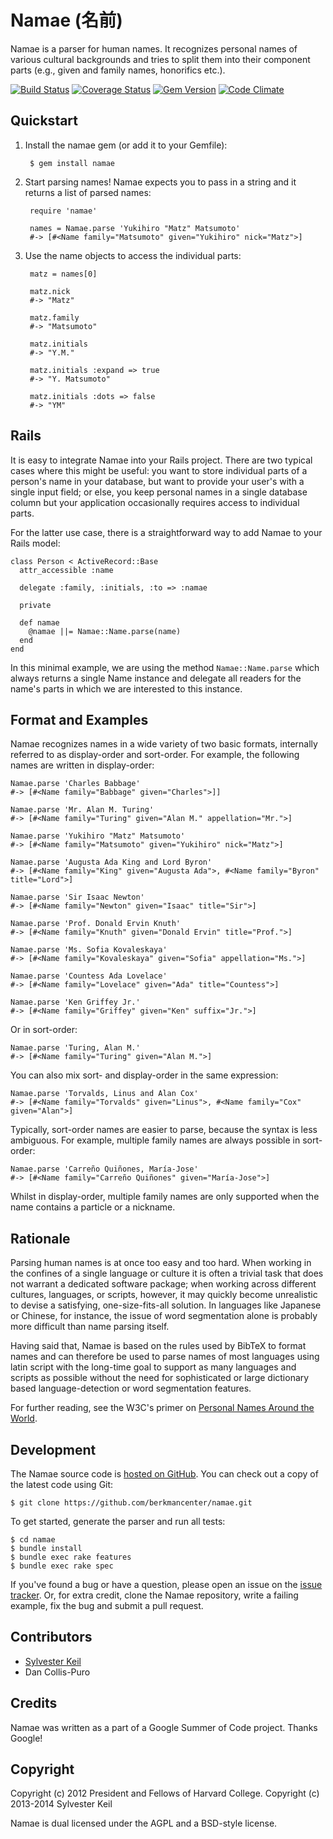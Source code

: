 Namae (名前)
==========
Namae is a parser for human names. It recognizes personal names of various
cultural backgrounds and tries to split them into their component parts
(e.g., given and family names, honorifics etc.).

[![Build Status](https://secure.travis-ci.org/inukshuk/namae.png)](http://travis-ci.org/inukshuk/namae)
[![Coverage Status](https://coveralls.io/repos/inukshuk/namae/badge.png)](https://coveralls.io/r/inukshuk/namae)
[![Gem Version](https://badge.fury.io/rb/namae.png)](http://badge.fury.io/rb/namae)
[![Code Climate](https://codeclimate.com/github/berkmancenter/namae/badges/gpa.svg)](https://codeclimate.com/github/berkmancenter/namae)

Quickstart
----------
1. Install the namae gem (or add it to your Gemfile):

        $ gem install namae

2. Start parsing names! Namae expects you to pass in a string and it returns
   a list of parsed names:

        require 'namae'

        names = Namae.parse 'Yukihiro "Matz" Matsumoto'
        #-> [#<Name family="Matsumoto" given="Yukihiro" nick="Matz">]

3. Use the name objects to access the individual parts:

        matz = names[0]

        matz.nick
        #-> "Matz"

        matz.family
        #-> "Matsumoto"

        matz.initials
        #-> "Y.M."

        matz.initials :expand => true
        #-> "Y. Matsumoto"

        matz.initials :dots => false
        #-> "YM"

Rails
-----
It is easy to integrate Namae into your Rails project. There are two typical
cases where this might be useful: you want to store individual parts of a
person's name in your database, but want to provide your user's with a single
input field; or else, you keep personal names in a single database column
but your application occasionally requires access to individual parts.

For the latter use case, there is a straightforward way to add Namae to your
Rails model:

    class Person < ActiveRecord::Base
      attr_accessible :name

      delegate :family, :initials, :to => :namae

      private

      def namae
        @namae ||= Namae::Name.parse(name)
      end
    end

In this minimal example, we are using the method `Namae::Name.parse` which
always returns a single Name instance and delegate all readers for the name's
parts in which we are interested to this instance.

Format and Examples
-------------------
Namae recognizes names in a wide variety of two basic formats, internally
referred to as display-order and sort-order. For example, the following
names are written in display-order:

    Namae.parse 'Charles Babbage'
    #-> [#<Name family="Babbage" given="Charles">]]

    Namae.parse 'Mr. Alan M. Turing'
    #-> [#<Name family="Turing" given="Alan M." appellation="Mr.">]

    Namae.parse 'Yukihiro "Matz" Matsumoto'
    #-> [#<Name family="Matsumoto" given="Yukihiro" nick="Matz">]

    Namae.parse 'Augusta Ada King and Lord Byron'
    #-> [#<Name family="King" given="Augusta Ada">, #<Name family="Byron" title="Lord">]

    Namae.parse 'Sir Isaac Newton'
    #-> [#<Name family="Newton" given="Isaac" title="Sir">]

    Namae.parse 'Prof. Donald Ervin Knuth'
    #-> [#<Name family="Knuth" given="Donald Ervin" title="Prof.">]

    Namae.parse 'Ms. Sofia Kovaleskaya'
    #-> [#<Name family="Kovaleskaya" given="Sofia" appellation="Ms.">]

    Namae.parse 'Countess Ada Lovelace'
    #-> [#<Name family="Lovelace" given="Ada" title="Countess">]

    Namae.parse 'Ken Griffey Jr.'
    #-> [#<Name family="Griffey" given="Ken" suffix="Jr.">]

Or in sort-order:

    Namae.parse 'Turing, Alan M.'
    #-> [#<Name family="Turing" given="Alan M.">]

You can also mix sort- and display-order in the same expression:

    Namae.parse 'Torvalds, Linus and Alan Cox'
    #-> [#<Name family="Torvalds" given="Linus">, #<Name family="Cox" given="Alan">]

Typically, sort-order names are easier to parse, because the syntax is less
ambiguous. For example, multiple family names are always possible in sort-order:

    Namae.parse 'Carreño Quiñones, María-Jose'
    #-> [#<Name family="Carreño Quiñones" given="María-Jose">]

Whilst in display-order, multiple family names are only supported when the
name contains a particle or a nickname.

Rationale
---------
Parsing human names is at once too easy and too hard. When working in the
confines of a single language or culture it is often a trivial task that
does not warrant a dedicated software package; when working across different
cultures, languages, or scripts, however, it may quickly become unrealistic
to devise a satisfying, one-size-fits-all solution. In languages like
Japanese or Chinese, for instance, the issue of word segmentation alone is
probably more difficult than name parsing itself.

Having said that, Namae is based on the rules used by BibTeX to format names
and can therefore be used to parse names of most languages using latin
script with the long-time goal to support as many languages and scripts as
possible without the need for sophisticated or large dictionary based
language-detection or word segmentation features.

For further reading, see the W3C's primer on
[Personal Names Around the World](http://www.w3.org/International/questions/qa-personal-names).

Development
-----------
The Namae source code is [hosted on GitHub](https://github.com/berkmancenter/namae).
You can check out a copy of the latest code using Git:

    $ git clone https://github.com/berkmancenter/namae.git

To get started, generate the parser and run all tests:

    $ cd namae
    $ bundle install
    $ bundle exec rake features
    $ bundle exec rake spec

If you've found a bug or have a question, please open an issue on the
[issue tracker](https://github.com/berkmancenter/namae/issues). Or, for extra
credit, clone the Namae repository, write a failing example, fix the bug
and submit a pull request.

Contributors
------------
* [Sylvester Keil](http://sylvester.keil.or.at)
* Dan Collis-Puro

Credits
-------
Namae was written as a part of a Google Summer of Code project. Thanks Google!

Copyright
---------
Copyright (c) 2012 President and Fellows of Harvard College.
Copyright (c) 2013-2014 Sylvester Keil

Namae is dual licensed under the AGPL and a BSD-style license.
